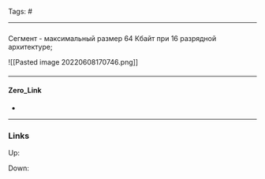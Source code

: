 Tags: #
***
###
Сегмент - максимальный размер 64 Кбайт при 16 разрядной архитектуре;

![[Pasted image 20220608170746.png]]
####

***
#### Zero_Link
- 
***
### Links
Up:

Down:


